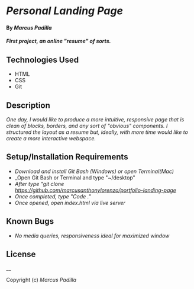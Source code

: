 # _Personal Landing Page_

#### By _**Marcus Padilla**_

#### _First project, an online "resume" of sorts._

## Technologies Used

* HTML
* CSS
* Git

## Description

_One day, I would like to produce a more intuitive, responsive page that is clean of blocks, borders, and any sort of "obvious" components. I structured the layout as a resume but, ideally, with more time would like to create a more interactive webspace._

## Setup/Installation Requirements

* _Download and install Git Bash (Windows) or open Terminal(Mac)_
* _Open Git Bash or Terminal and type "~/desktop"
* _After type "git clone https://github.com/marcusanthonylorenzo/portfolio-landing-page_
* _Once completed, type "Code ."_
* _Once opened, open index.html via live server_

## Known Bugs

* _No media queries, responsiveness ideal for maximized window_

## License

__

Copyright (c) _Marcus Padilla_